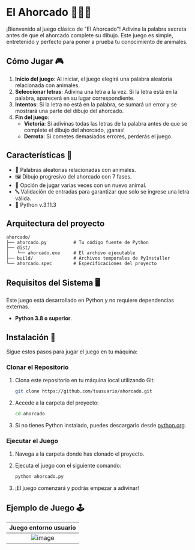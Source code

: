 # El Ahorcado 🧑‍🏫🧩

¡Bienvenido al juego clásico de "El Ahorcado"! Adivina la palabra secreta antes de que el ahorcado complete su dibujo. Este juego es simple, entretenido y perfecto para poner a prueba tu conocimiento de animales.

## Cómo Jugar 🎮

1. **Inicio del juego**: Al iniciar, el juego elegirá una palabra aleatoria relacionada con animales.
2. **Seleccionar letras**: Adivina una letra a la vez. Si la letra está en la palabra, aparecerá en su lugar correspondiente.
3. **Intentos**: Si la letra no está en la palabra, se sumará un error y se mostrará una parte del dibujo del ahorcado.
4. **Fin del juego**:
   - **Victoria**: Si adivinas todas las letras de la palabra antes de que se complete el dibujo del ahorcado, ¡ganas!
   - **Derrota**: Si cometes demasiados errores, perderás el juego.

## Características 📝

- 🎲 Palabras aleatorias relacionadas con animales.
- 🖼️ Dibujo progresivo del ahorcado con 7 fases.
- 🔄 Opción de jugar varias veces con un nuevo animal.
- 🔤 Validación de entradas para garantizar que solo se ingrese una letra válida.
- 🎲 Python v.3.11.3

## Arquitectura del proyecto
```
ahorcado/
├── ahorcado.py          # Tu código fuente de Python
├── dist/
│   └── ahorcado.exe     # El archivo ejecutable
├── build/               # Archivos temporales de PyInstaller
└── ahorcado.spec        # Especificaciones del proyecto
```

## Requisitos del Sistema 🖥️

Este juego está desarrollado en Python y no requiere dependencias externas.

- **Python 3.8 o superior**.

## Instalación 🔧

Sigue estos pasos para jugar el juego en tu máquina:

### Clonar el Repositorio

1. Clona este repositorio en tu máquina local utilizando Git:

    ```bash
    git clone https://github.com/tuusuario/ahorcado.git
    ```

2. Accede a la carpeta del proyecto:

    ```bash
    cd ahorcado
    ```

3. Si no tienes Python instalado, puedes descargarlo desde [python.org](https://www.python.org/downloads/).

### Ejecutar el Juego

1. Navega a la carpeta donde has clonado el proyecto.
2. Ejecuta el juego con el siguiente comando:

    ```bash
    python ahorcado.py
    ```

3. ¡El juego comenzará y podrás empezar a adivinar!

## Ejemplo de Juego 🕹️

| Juego entorno usuario |
|:-----------------------:|
|![image](https://github.com/user-attachments/assets/237ac6df-20fd-4142-a20b-1ef2b5c2b147)|
